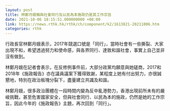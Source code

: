 ```yaml
---
layout: post
title: 林鄭月娥稱與社會同行及以民為本施政仍是其工作宗旨
date: 2021-10-06 18:15:51.000000000 +08:00
link: https://news.rthk.hk/rthk/ch/component/k2/1613821-20211006.htm
categories: rthk
---
```


行政長官林鄭月娥表示，2017年競選口號是「同行」，當時社會有一些撕裂、大家出現不和，希望透過努力和使命感，與各界同行、達致和諧社會，事實上自己並非沒有做到。

林鄭月娥在記者會表示，在反修例事件前，大部分政黨均願意與她磋商，2017和2018年《施政報告》亦在議員議案下獲得致謝，某程度上她有付出努力，亦很誠懇地，特別在政治板塊分裂下，盡量建立共識及和諧。

林鄭月娥，很多政治團體在一段時間内變為反中亂港勢力，香港出現前所未有的嚴峻挑戰，甚至危害國家安全，但與社會同行、以民為本的施政，仍然是她的工作宗旨，因此今年的《施政報告》主題，再次回到「同行」。
